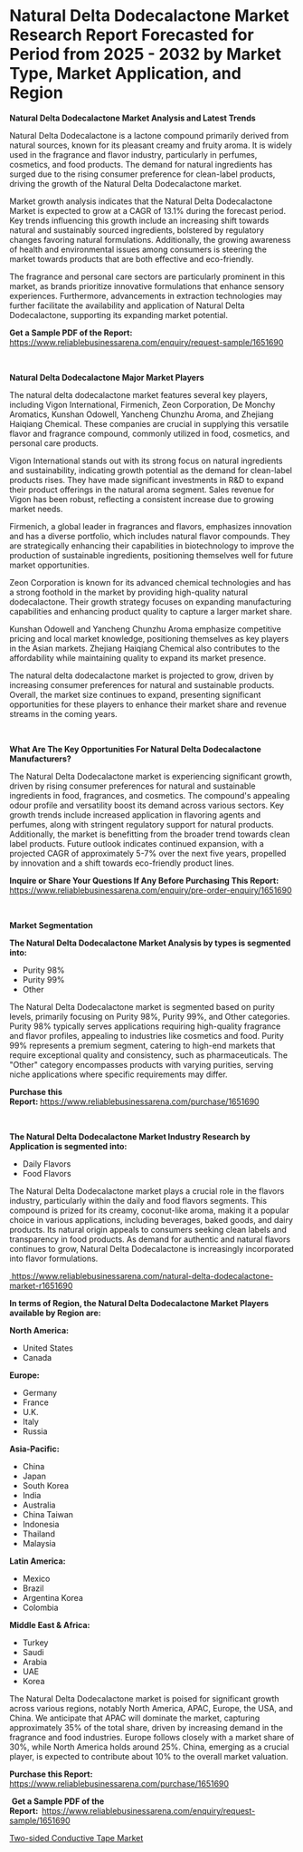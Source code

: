 <p><h1>Natural Delta Dodecalactone Market Research Report Forecasted for Period from 2025 -  2032 by Market Type, Market Application, and Region</h1></p><p><strong>Natural Delta Dodecalactone Market Analysis and Latest Trends</strong></p>
<p><p>Natural Delta Dodecalactone is a lactone compound primarily derived from natural sources, known for its pleasant creamy and fruity aroma. It is widely used in the fragrance and flavor industry, particularly in perfumes, cosmetics, and food products. The demand for natural ingredients has surged due to the rising consumer preference for clean-label products, driving the growth of the Natural Delta Dodecalactone market.</p><p>Market growth analysis indicates that the Natural Delta Dodecalactone Market is expected to grow at a CAGR of 13.1% during the forecast period. Key trends influencing this growth include an increasing shift towards natural and sustainably sourced ingredients, bolstered by regulatory changes favoring natural formulations. Additionally, the growing awareness of health and environmental issues among consumers is steering the market towards products that are both effective and eco-friendly. </p><p>The fragrance and personal care sectors are particularly prominent in this market, as brands prioritize innovative formulations that enhance sensory experiences. Furthermore, advancements in extraction technologies may further facilitate the availability and application of Natural Delta Dodecalactone, supporting its expanding market potential.</p></p>
<p><strong>Get a Sample PDF of the Report:&nbsp;</strong> <a href="https://www.reliablebusinessarena.com/enquiry/request-sample/1651690?utm_campaign=2517&utm_medium=2&utm_source=Github&utm_content=ia&utm_term=23032025&utm_id=natural-delta-dodecalactone">https://www.reliablebusinessarena.com/enquiry/request-sample/1651690</a></p>
<p>&nbsp;</p>
<p><strong>Natural Delta Dodecalactone Major Market Players</strong></p>
<p><p>The natural delta dodecalactone market features several key players, including Vigon International, Firmenich, Zeon Corporation, De Monchy Aromatics, Kunshan Odowell, Yancheng Chunzhu Aroma, and Zhejiang Haiqiang Chemical. These companies are crucial in supplying this versatile flavor and fragrance compound, commonly utilized in food, cosmetics, and personal care products.</p><p>Vigon International stands out with its strong focus on natural ingredients and sustainability, indicating growth potential as the demand for clean-label products rises. They have made significant investments in R&D to expand their product offerings in the natural aroma segment. Sales revenue for Vigon has been robust, reflecting a consistent increase due to growing market needs.</p><p>Firmenich, a global leader in fragrances and flavors, emphasizes innovation and has a diverse portfolio, which includes natural flavor compounds. They are strategically enhancing their capabilities in biotechnology to improve the production of sustainable ingredients, positioning themselves well for future market opportunities.</p><p>Zeon Corporation is known for its advanced chemical technologies and has a strong foothold in the market by providing high-quality natural dodecalactone. Their growth strategy focuses on expanding manufacturing capabilities and enhancing product quality to capture a larger market share.</p><p>Kunshan Odowell and Yancheng Chunzhu Aroma emphasize competitive pricing and local market knowledge, positioning themselves as key players in the Asian markets. Zhejiang Haiqiang Chemical also contributes to the affordability while maintaining quality to expand its market presence.</p><p>The natural delta dodecalactone market is projected to grow, driven by increasing consumer preferences for natural and sustainable products. Overall, the market size continues to expand, presenting significant opportunities for these players to enhance their market share and revenue streams in the coming years.</p></p>
<p>&nbsp;</p>
<p><strong>What Are The Key Opportunities For Natural Delta Dodecalactone Manufacturers?</strong></p>
<p><p>The Natural Delta Dodecalactone market is experiencing significant growth, driven by rising consumer preferences for natural and sustainable ingredients in food, fragrances, and cosmetics. The compound's appealing odour profile and versatility boost its demand across various sectors. Key growth trends include increased application in flavoring agents and perfumes, along with stringent regulatory support for natural products. Additionally, the market is benefitting from the broader trend towards clean label products. Future outlook indicates continued expansion, with a projected CAGR of approximately 5-7% over the next five years, propelled by innovation and a shift towards eco-friendly product lines.</p></p>
<p><strong>Inquire or Share Your Questions If Any Before Purchasing This Report:</strong> <a href="https://www.reliablebusinessarena.com/enquiry/pre-order-enquiry/1651690?utm_campaign=2517&utm_medium=2&utm_source=Github&utm_content=ia&utm_term=23032025&utm_id=natural-delta-dodecalactone">https://www.reliablebusinessarena.com/enquiry/pre-order-enquiry/1651690</a></p>
<p>&nbsp;</p>
<p><strong>Market Segmentation</strong></p>
<p><strong>The Natural Delta Dodecalactone Market Analysis by types is segmented into:</strong></p>
<p><ul><li>Purity 98%</li><li>Purity 99%</li><li>Other</li></ul></p>
<p><p>The Natural Delta Dodecalactone market is segmented based on purity levels, primarily focusing on Purity 98%, Purity 99%, and Other categories. Purity 98% typically serves applications requiring high-quality fragrance and flavor profiles, appealing to industries like cosmetics and food. Purity 99% represents a premium segment, catering to high-end markets that require exceptional quality and consistency, such as pharmaceuticals. The "Other" category encompasses products with varying purities, serving niche applications where specific requirements may differ.</p></p>
<p><strong>Purchase this Report:&nbsp;</strong><a href="https://www.reliablebusinessarena.com/purchase/1651690?utm_campaign=2517&utm_medium=2&utm_source=Github&utm_content=ia&utm_term=23032025&utm_id=natural-delta-dodecalactone">https://www.reliablebusinessarena.com/purchase/1651690</a></p>
<p>&nbsp;</p>
<p><strong>The Natural Delta Dodecalactone Market Industry Research by Application is segmented into:</strong></p>
<p><ul><li>Daily Flavors</li><li>Food Flavors</li></ul></p>
<p><p>The Natural Delta Dodecalactone market plays a crucial role in the flavors industry, particularly within the daily and food flavors segments. This compound is prized for its creamy, coconut-like aroma, making it a popular choice in various applications, including beverages, baked goods, and dairy products. Its natural origin appeals to consumers seeking clean labels and transparency in food products. As demand for authentic and natural flavors continues to grow, Natural Delta Dodecalactone is increasingly incorporated into flavor formulations.</p></p>
<p><a href="https://www.reliablebusinessarena.com/natural-delta-dodecalactone-market-r1651690?utm_campaign=2517&utm_medium=2&utm_source=Github&utm_content=ia&utm_term=23032025&utm_id=natural-delta-dodecalactone">&nbsp;https://www.reliablebusinessarena.com/natural-delta-dodecalactone-market-r1651690</a></p>
<p><strong>In terms of Region, the Natural Delta Dodecalactone Market Players available by Region are:</strong></p>
<p>
    <p> <strong> North America: </strong>
        <ul>
            <li>United States</li>
            <li>Canada</li>
        </ul>
        </p> 
    <p> <strong> Europe: </strong>
        <ul>
            <li>Germany</li>
            <li>France</li>
            <li>U.K.</li>
            <li>Italy</li>
            <li>Russia</li>
        </ul>
        </p> 
    <p> <strong> Asia-Pacific: </strong>
        <ul>
            <li>China</li>
            <li>Japan</li>
            <li>South Korea</li>
            <li>India</li>
            <li>Australia</li>
            <li>China Taiwan</li>
            <li>Indonesia</li>
            <li>Thailand</li>
            <li>Malaysia</li>
        </ul>
        </p> 
    <p> <strong> Latin America: </strong>
        <ul>
            <li>Mexico</li>
            <li>Brazil</li>
            <li>Argentina Korea</li>
            <li>Colombia</li>
        </ul>
        </p> 
    <p> <strong> Middle East & Africa: </strong>
        <ul>
            <li>Turkey</li>
            <li>Saudi</li>
            <li>Arabia</li>
            <li>UAE</li>
            <li>Korea</li>
        </ul>
    </p>
    </p>
<p><p>The Natural Delta Dodecalactone market is poised for significant growth across various regions, notably North America, APAC, Europe, the USA, and China. We anticipate that APAC will dominate the market, capturing approximately 35% of the total share, driven by increasing demand in the fragrance and food industries. Europe follows closely with a market share of 30%, while North America holds around 25%. China, emerging as a crucial player, is expected to contribute about 10% to the overall market valuation.</p></p>
<p><strong>Purchase this Report: </strong><a href="https://www.reliablebusinessarena.com/purchase/1651690?utm_campaign=2517&utm_medium=2&utm_source=Github&utm_content=ia&utm_term=23032025&utm_id=natural-delta-dodecalactone">https://www.reliablebusinessarena.com/purchase/1651690</a></p>
<p>&nbsp;<strong>Get a Sample PDF of the Report:&nbsp;&nbsp;</strong><a href="https://www.reliablebusinessarena.com/enquiry/request-sample/1651690?utm_campaign=2517&utm_medium=2&utm_source=Github&utm_content=ia&utm_term=23032025&utm_id=natural-delta-dodecalactone">https://www.reliablebusinessarena.com/enquiry/request-sample/1651690</a></p>
<p><strong></strong></p>
<p><p><a href="https://github.com/rushanday/Market-Research-Report-List-1/blob/main/two-sided-conductive-tape-market.md?utm_campaign=2517&utm_medium=2&utm_source=Github&utm_content=ia&utm_term=23032025&utm_id=natural-delta-dodecalactone">Two-sided Conductive Tape Market</a></p></p>